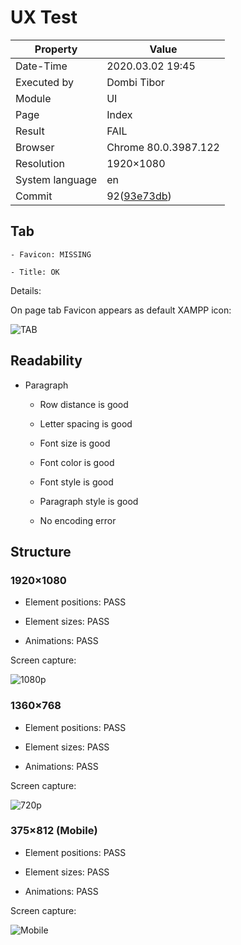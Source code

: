 # UX Test

| Property | Value |
| -- | -- |
| Date-Time | 2020.03.02 19:45 |
| Executed by | Dombi Tibor |
| Module | UI |
| Page | Index |
| Result | FAIL |
| Browser | Chrome 80.0.3987.122  |
| Resolution | 1920×1080 |
| System language | en |
| Commit | 92([93e73db](https://github.com/dombidav/afp2_web/commit/93e73dbe714862e92f8316e8bc175db43d7579eb)) |

## Tab
<This section is about the browser tab of the page>

    - Favicon: MISSING
    
    - Title: OK

Details:

On page tab Favicon appears as default XAMPP icon: 

![TAB](https://github.com/dombidav/afp2_web/raw/master/test/UX/Index_2020-03-02/Tab.png)

## Readability
<Overall readability of the page>

- Paragraph
    
    - Row distance is good
    
    - Letter spacing is good
    
    - Font size is good
    
    - Font color is good
    
    - Font style is good
    
    - Paragraph style is good
    
    - No encoding error

## Structure

### 1920×1080
- Element positions: PASS

- Element sizes: PASS

- Animations: PASS

Screen capture:

![1080p](https://github.com/dombidav/afp2_web/raw/master/test/UX/Index_2020-03-02/1080p.png)

### 1360×768
- Element positions: PASS

- Element sizes: PASS

- Animations: PASS

Screen capture:

![720p](https://github.com/dombidav/afp2_web/raw/master/test/UX/Index_2020-03-02/720p.png)

### 375×812 (Mobile)
- Element positions: PASS

- Element sizes: PASS

- Animations: PASS

Screen capture:

![Mobile](https://github.com/dombidav/afp2_web/raw/master/test/UX/Index_2020-03-02/Mobile.png)